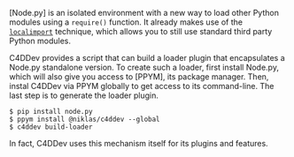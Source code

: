 [Node.py] is an isolated environment with a new way to load other Python
modules using a `require()` function. It already makes use of the
[`localimport`](localimport) technique, which allows you to still use standard
third party Python modules.

C4DDev provides a script that can build a loader plugin that encapsulates a
Node.py standalone version. To create such a loader, first install Node.py,
which will also give you access to [PPYM], its package manager. Then, instal
C4DDev via PPYM globally to get access to its command-line. The last step is
to generate the loader plugin.

    $ pip install node.py
    $ ppym install @niklas/c4ddev --global
    $ c4ddev build-loader

In fact, C4DDev uses this mechanism itself for its plugins and features.
